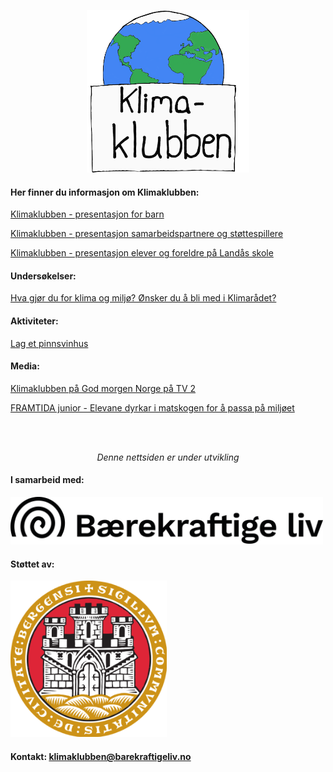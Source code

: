 <p align="center">
  <img src="./filer/logo.png" alt="logo" width="260" height="260">
</p>



#### Her finner du informasjon om Klimaklubben:

[Klimaklubben - presentasjon for barn](./filer/presentasjon_for_barn.pdf)

[Klimaklubben - presentasjon samarbeidspartnere og støttespillere](./filer/presentasjon_for_samarbeidspartnere_og_stoettespillere.pdf)

[Klimaklubben - presentasjon elever og foreldre på Landås skole](./filer/presentasjon_for_elever_og_foreldre_paa_landaas_skole.pdf)


#### Undersøkelser:

[Hva gjør du for klima og miljø? Ønsker du å bli med i Klimarådet?](https://forms.gle/MLoFoMS2fr1WmbUk9)


#### Aktiviteter:

[Lag et pinnsvinhus](./filer/Pinnsvinhus.pdf)


#### Media:

[Klimaklubben på God morgen Norge på TV 2](https://www.tv2.no/v/1694832/)

[FRAMTIDA junior - Elevane dyrkar i matskogen for å passa på miljøet](https://framtidajunior.no/2021/10/24/elevane-dyrkar-matskogen-passa-pa-miljoet-det-er-som-skal-arva-jorda/)

<br>
<br>
<p align="center">
<em>Denne nettsiden er under utvikling</em>
</p>

#### I samarbeid med:
<img src="./filer/baerekraftige_liv_logo.png" alt="baerekraftige_liv_logo" width="500">

#### Støttet av:
<img src="./filer/bergen_kommune.png" alt="bergen_kommune_logo" width="250">


#### Kontakt: klimaklubben@barekraftigeliv.no
